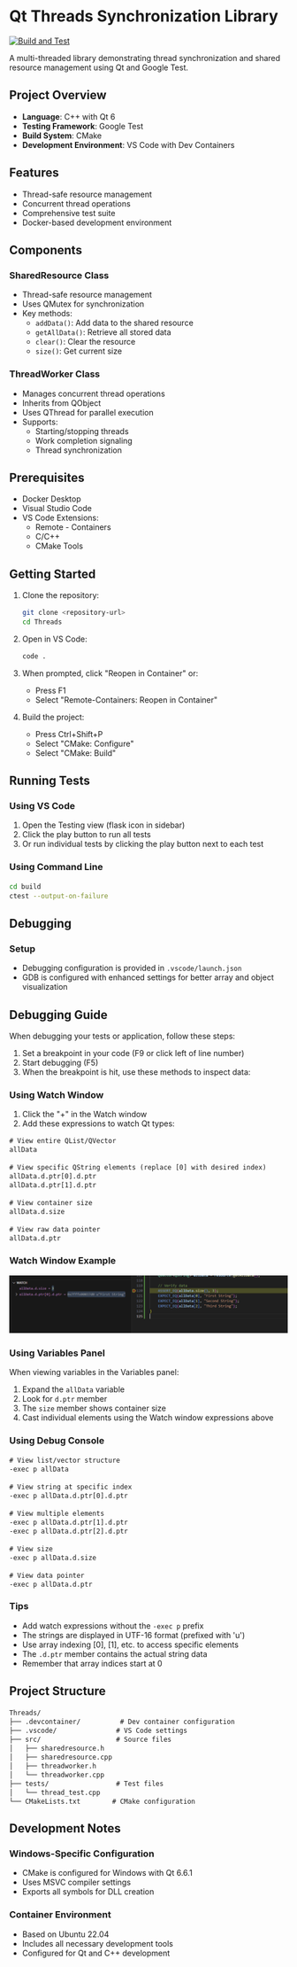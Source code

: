 # Qt Threads Synchronization Library

[![Build and Test](https://github.com/vvidov/QtDemo/actions/workflows/build-and-test.yml/badge.svg)](https://github.com/vvidov/QtDemo/actions/workflows/build-and-test.yml)

A multi-threaded library demonstrating thread synchronization and shared resource management using Qt and Google Test.

## Project Overview

- **Language**: C++ with Qt 6
- **Testing Framework**: Google Test
- **Build System**: CMake
- **Development Environment**: VS Code with Dev Containers

## Features

- Thread-safe resource management
- Concurrent thread operations
- Comprehensive test suite
- Docker-based development environment

## Components

### SharedResource Class
- Thread-safe resource management
- Uses QMutex for synchronization
- Key methods:
  - `addData()`: Add data to the shared resource
  - `getAllData()`: Retrieve all stored data
  - `clear()`: Clear the resource
  - `size()`: Get current size

### ThreadWorker Class
- Manages concurrent thread operations
- Inherits from QObject
- Uses QThread for parallel execution
- Supports:
  - Starting/stopping threads
  - Work completion signaling
  - Thread synchronization

## Prerequisites

- Docker Desktop
- Visual Studio Code
- VS Code Extensions:
  - Remote - Containers
  - C/C++
  - CMake Tools

## Getting Started

1. Clone the repository:
   ```bash
   git clone <repository-url>
   cd Threads
   ```

2. Open in VS Code:
   ```bash
   code .
   ```

3. When prompted, click "Reopen in Container" or:
   - Press F1
   - Select "Remote-Containers: Reopen in Container"

4. Build the project:
   - Press Ctrl+Shift+P
   - Select "CMake: Configure"
   - Select "CMake: Build"

## Running Tests

### Using VS Code
1. Open the Testing view (flask icon in sidebar)
2. Click the play button to run all tests
3. Or run individual tests by clicking the play button next to each test

### Using Command Line
```bash
cd build
ctest --output-on-failure
```

## Debugging

### Setup
- Debugging configuration is provided in `.vscode/launch.json`
- GDB is configured with enhanced settings for better array and object visualization

## Debugging Guide

When debugging your tests or application, follow these steps:

1. Set a breakpoint in your code (F9 or click left of line number)
2. Start debugging (F5)
3. When the breakpoint is hit, use these methods to inspect data:

### Using Watch Window
1. Click the "+" in the Watch window
2. Add these expressions to watch Qt types:
```
# View entire QList/QVector
allData

# View specific QString elements (replace [0] with desired index)
allData.d.ptr[0].d.ptr
allData.d.ptr[1].d.ptr

# View container size
allData.d.size

# View raw data pointer
allData.d.ptr
```
### Watch Window Example
![Watch Window showing Qt container contents](docs/images/watch.png)

### Using Variables Panel
When viewing variables in the Variables panel:
1. Expand the `allData` variable
2. Look for `d.ptr` member
3. The `size` member shows container size
4. Cast individual elements using the Watch window expressions above

### Using Debug Console
```gdb
# View list/vector structure
-exec p allData

# View string at specific index
-exec p allData.d.ptr[0].d.ptr

# View multiple elements
-exec p allData.d.ptr[1].d.ptr
-exec p allData.d.ptr[2].d.ptr

# View size
-exec p allData.d.size

# View data pointer
-exec p allData.d.ptr
```

### Tips
- Add watch expressions without the `-exec p` prefix
- The strings are displayed in UTF-16 format (prefixed with 'u')
- Use array indexing [0], [1], etc. to access specific elements
- The `.d.ptr` member contains the actual string data
- Remember that array indices start at 0

## Project Structure

```
Threads/
├── .devcontainer/          # Dev container configuration
├── .vscode/               # VS Code settings
├── src/                   # Source files
│   ├── sharedresource.h
│   ├── sharedresource.cpp
│   ├── threadworker.h
│   └── threadworker.cpp
├── tests/                 # Test files
│   └── thread_test.cpp
└── CMakeLists.txt        # CMake configuration
```

## Development Notes

### Windows-Specific Configuration
- CMake is configured for Windows with Qt 6.6.1
- Uses MSVC compiler settings
- Exports all symbols for DLL creation

### Container Environment
- Based on Ubuntu 22.04
- Includes all necessary development tools
- Configured for Qt and C++ development
